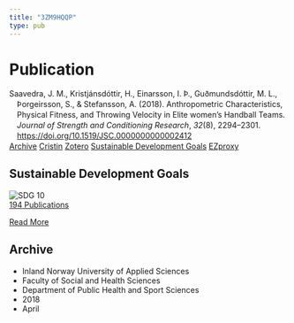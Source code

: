 ```yaml
---
title: "3ZM9HQQP"
type: pub
---
```

<h1>Publication</h1>
<article id="csl-bib-container-3ZM9HQQP" class="csl-bib-container">
  <div class="csl-bib-body" style="line-height: 1.35; padding-left: 1em; text-indent:-1em;">
  <div class="csl-entry">Saavedra, J. M., Kristj&#xE1;nsd&#xF3;ttir, H., Einarsson, I. &#xDE;., Gu&#xF0;mundsd&#xF3;ttir, M. L., &#xDE;orgeirsson, S., &amp; Stefansson, A. (2018). Anthropometric Characteristics, Physical Fitness, and Throwing Velocity in Elite women&#x2019;s Handball Teams. <i>Journal of Strength and Conditioning Research</i>, <i>32</i>(8), 2294&#x2013;2301. <a href="https://doi.org/10.1519/JSC.0000000000002412">https://doi.org/10.1519/JSC.0000000000002412</a></div>
</div>
  <div class="csl-bib-buttons">
    <a href="#taxonomy-article-3ZM9HQQP" class="csl-bib-button">Archive</a>
    <a href alt="Cristin URL" class="csl-bib-button">Cristin</a>
    <a href alt="Zotero URL" class="csl-bib-button">Zotero</a>
    <a href="#sdg-article-3ZM9HQQP" class="csl-bib-button">Sustainable Development Goals</a>
    <a href="http://ezproxy.inn.no/login?url=https://doi.org/10.1519/JSC.0000000000002412" class="csl-bib-button">EZproxy</a>
  </div>
  <div id="csl-bib-meta-container-3ZM9HQQP"></div>
</article>
<div id="csl-bib-meta-3ZM9HQQP" class="csl-bib-meta">
  <article id="sdg-article-3ZM9HQQP" class="sdg-article">
    <h1>Sustainable Development Goals</h1>
    <div class="sdg-container"><div id="sdg10" class="sdg">
<img src="{{< params subfolder >}}images/sdg/sdg10_en.png" class="image" alt="SDG 10">
<div class="sdg-overlay">
<a href="{{< params subfolder >}}en/archive/?sdg=10#archive" class="sdg-publication-count"><span>194</span> Publications</a>
<p><a href="https://sdgs.un.org/goals/goal10" class="sdg-read-more">Read More</a></p>
</div>
</div></div>
  </article>
  <article id="taxonomy-article-3ZM9HQQP" class="taxonomy-article">
    <h1>Archive</h1>
    <ul>
      <li>Inland Norway University of Applied Sciences</li>
      <li>Faculty of Social and Health Sciences</li>
      <li>Department of Public Health and Sport Sciences</li>
      <li>2018</li>
      <li>April</li>
    </ul>
  </article>
</div>
